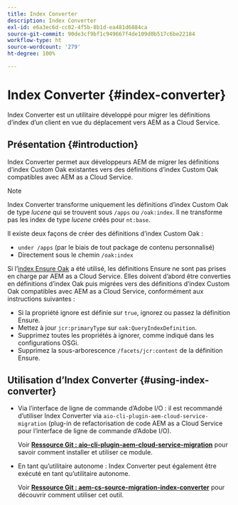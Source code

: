 ```yaml
---
title: Index Converter
description: Index Converter
exl-id: e6a3ec6d-cc02-4f5b-8b1d-ea481d6884ca
source-git-commit: 90de3cf9bf1c949667f4de109d0b517c6be22184
workflow-type: ht
source-wordcount: '279'
ht-degree: 100%

---
```


# Index Converter {#index-converter}

Index Converter est un utilitaire développé pour migrer les définitions d’index d’un client en vue du déplacement vers AEM as a Cloud Service.

## Présentation {#introduction}

Index Converter permet aux développeurs AEM de migrer les définitions d’index Custom Oak existantes vers des définitions d’index Custom Oak compatibles avec AEM as a Cloud Service.

>[!NOTE]
>Index Converter transforme uniquement les définitions d’index Custom Oak de type *lucene* qui se trouvent sous `/apps` ou `/oak:index`. Il ne transforme pas les index de type *lucene* créés pour `nt:base`.

Il existe deux façons de créer des définitions d’index Custom Oak :

* `under /apps` (par le biais de tout package de contenu personnalisé)
* Directement sous le chemin `/oak:index`

Si l’[index Ensure Oak](https://adobe-consulting-services.github.io/acs-aem-commons/features/ensure-oak-index/index.html) a été utilisé, les définitions Ensure ne sont pas prises en charge par AEM as a Cloud Service. Elles doivent d’abord être converties en définitions d’index Oak puis migrées vers des définitions d’index Custom Oak compatibles avec AEM as a Cloud Service, conformément aux instructions suivantes :

* Si la propriété ignore est définie sur `true`, ignorez ou passez la définition Ensure.
* Mettez à jour `jcr:primaryType` sur `oak:QueryIndexDefinition`.
* Supprimez toutes les propriétés à ignorer, comme indiqué dans les configurations OSGi.
* Supprimez la sous-arborescence `/facets/jcr:content` de la définition Ensure.

## Utilisation d’Index Converter {#using-index-converter}

* Via l’interface de ligne de commande d’Adobe I/O : il est recommandé d’utiliser Index Converter via `aio-cli-plugin-aem-cloud-service-migration` (plug-in de refactorisation de code AEM as a Cloud Service pour l’interface de ligne de commande d’Adobe I/O).

   Voir **[Ressource Git : aio-cli-plugin-aem-cloud-service-migration](https://github.com/adobe/aio-cli-plugin-aem-cloud-service-migration#introduction)** pour savoir comment installer et utiliser ce module.

* En tant qu’utilitaire autonome : Index Converter peut également être exécuté en tant qu’utilitaire autonome.

   Voir **[Ressource Git : aem-cs-source-migration-index-converter](https://github.com/adobe/aem-cloud-service-source-migration/tree/master/packages/index-converter)** pour découvrir comment utiliser cet outil.
